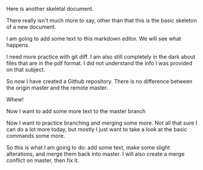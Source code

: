 Here is another skeletal document.

There really isn't much more to say, other than that this is the basic skeleton of a new document.

I am going to add some text to this markdown editor. We will see what happens.

I need more practice with git diff. I am also still completely in the dark about files that are in the pdf format. I did not understand the info I was provided on that subject.

So now I have created a Github repository. There is no difference between the origin master and the remote master.

Whew!

Now I want to add some more text to the master branch

Now I want to practice branching and merging some more. Not all that sure I can do a lot more today, but mostly I just want to take a look at the basic commands some more.

So this is what I am going to do: add some text, make some slight alterations, and merge them back into master. I will also create a merge conflict on master, then fix it.


